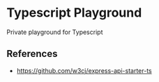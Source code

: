 # Typescript Playground

Private playground for Typescript

## References

- https://github.com/w3cj/express-api-starter-ts

